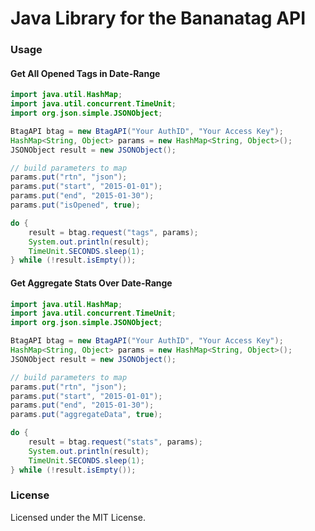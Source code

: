 Java Library for the Bananatag API 
==================================

### Usage

#### Get All Opened Tags in Date-Range
```java
import java.util.HashMap;
import java.util.concurrent.TimeUnit;
import org.json.simple.JSONObject;

BtagAPI btag = new BtagAPI("Your AuthID", "Your Access Key");
HashMap<String, Object> params = new HashMap<String, Object>();
JSONObject result = new JSONObject();

// build parameters to map
params.put("rtn", "json");
params.put("start", "2015-01-01");
params.put("end", "2015-01-30");
params.put("isOpened", true);

do {
	result = btag.request("tags", params);
	System.out.println(result);
	TimeUnit.SECONDS.sleep(1);
} while (!result.isEmpty());

```

#### Get Aggregate Stats Over Date-Range
```java
import java.util.HashMap;
import java.util.concurrent.TimeUnit;
import org.json.simple.JSONObject;

BtagAPI btag = new BtagAPI("Your AuthID", "Your Access Key");
HashMap<String, Object> params = new HashMap<String, Object>();
JSONObject result = new JSONObject();

// build parameters to map
params.put("rtn", "json");
params.put("start", "2015-01-01");
params.put("end", "2015-01-30");
params.put("aggregateData", true);

do {
	result = btag.request("stats", params);
	System.out.println(result);
	TimeUnit.SECONDS.sleep(1);
} while (!result.isEmpty());
```

### License
Licensed under the MIT License.
